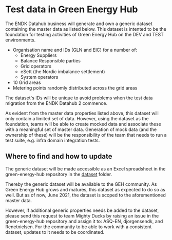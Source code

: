 # Test data in Green Energy Hub
The ENDK Datahub business will generate and own a generic dataset containing the master data as listed below. This dataset is intented to be the foundation for testing activities of Green Energy Hub on the DEV and TEST environments.
* Organisation name and IDs (GLN and EIC) for a number of:
    * Energy Suppliers
    * Balance Responsible parties
    * Grid operators
    * eSett (the Nordic imbalance settlement)
    * System operators
* 10 Grid areas
* Metering points randomly distributed across the grid areas

The dataset's IDs will be unique to avoid problems when the test data migration from the ENDK Datahub 2 commence.

As evident from the master data properties listed above, this dataset will only contain a limited set of data. However, using the dataset as the foundation, teams will be able to create mocked data and associate these with a meaningful set of master data. Generation of mock data (and the ownership of these) will be the responsibility of the team that needs to run a test suite, e.g. infra domain integration tests.

## Where to find and how to update
The generic dataset will be made accessible as an Excel spreadsheet in the green-energy-hub repository in the [dataset](docs/test-data/dataset/) folder.

Thereby the generic dataset will be available to the GEH community. As Green Energy Hub grows and matures, this dataset as expected to do so as well. But as of now, June 2021, the dataset is scoped to the aforementioned master data.

However, if additional generic properties needs be added to the dataset, please send this request to team Mighty Ducks by raising an issue in the green-energy-hub repository and assign it to: ASQ-EN, djorgensendk, and Renetnielsen. For the community to be able to work with a consistent dataset, updates to it needs to be coordinated.